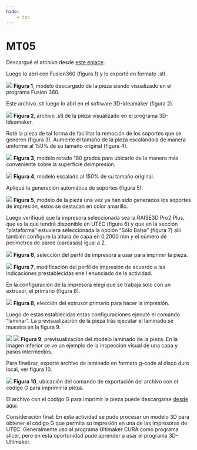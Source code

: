 ```yaml
---
hide:
    - toc
---
```


# MT05
Descargué el archivo desde [este enlace](https://drive.google.com/file/d/1LtPr0RQdWEIW7CtqzE95KyDzig9P1hRA/view?usp=sharing). 

Luego lo abrí con Fusion360 (figura 1) y lo exporté en formato .stl

![](../images/MT05/fig1.png)
**Figura 1**, modelo descargado de la pieza siendo visualizado en el programa Fusion 360.


Este archivo .stl luego lo abrí en el software 3D-Ideamaker (figura 2). 

![](../images/MT05/fig2.png)
**Figura 2**, archivo .stl de la pieza visualizado en el programa 3D-Ideamaker. 


Roté la pieza de tal forma de facilitar la remoción de los soportes que se generen (figura 3). Aumenté el tamaño de la pieza escalándola de manera uniforme al 150% de su tamaño original (figura 4). 

![](../images/MT05/fig3.png)
**Figura 3**, modelo rotado 180 grados para ubicarlo de la manera más conveniente sobre la superficie deimpresion. 

![](../images/MT05/fig4.png)
**Figura 4**, modelo escalado al 150% de su tamaño original. 

Apliqué la generación automática de soportes (figura 5). 


![](../images/MT05/fig5.png)
**Figura 5**, modelo de la pieza una vez ya han sido generados los soportes de impresión, estos se destacan en color amarillo. 

Luego verifiqué que la impresora seleccionada sea la RAISE3D Pro2 Plus, que es la que tendré disponible en UTEC (figura 6) y que en la sección “plataforma” estuviera seleccionada la opción “Sólo Balsa” (figura 7) allí también configure la altura de capa en 0,2000 mm y el número de perímetros de pared (carcasas) igual a 2. 

![](../images/MT05/fig6.png)
**Figura 6**, selección del perfil de impresora a usar para imprimir la pieza. 


![](../images/MT05/fig7.png)
**Figura 7**, modificación del perfil de impresión de acuerdo a las indicaciones prestablecidas ene l enunciado de la actividad. 

En la configuración de la impresora elegí que se trabaja solo con un extrusor, el primario (figura 8). 


![](../images/MT05/fig8.png)
**Figura 8**, elección del extrusor primario para hacer la impresión. 

Luego de estas establecidas estas configuraciones ejecuté el comando “laminar”. La previsualización de la pieza trás ejecutar el laminado se muestra en la figura 9. 

![](../images/MT05/fig9.png)
![](../images/MT05/fig9b.png)
**Figura 9**, previsualización del modelo laminado de la pieza. En la imagen inferior se ve un ejemplo de la inspección visual de una capa y pasos intermedios. 

Para finalizar, exporté archivo de laminado en formato g-code al disco duro local, ver figura 10. 

![](../images/MT05/fig10.png)
**Figura 10**, ubicación del comando de exportación del archivo con el código G para imprimir la pieza. 

El archivo con el código G para imprimir la pieza puede descargarse [desde aquí](https://drive.google.com/file/d/1keaOlSJNgvJOos6DQhXKAgcdmD_krMKg/view?usp=sharing).

Consideración final: En esta actividad se pudo procesar un modelo 3D para obtener el código G que permita su impresión en una de las impresoras de UTEC. Generalmente uso al programa Ultimaker CURA como programa slicer, pero en esta oportunidad pude aprender a usar el programa 3D-Ultimaker. 